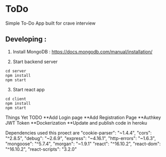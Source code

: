 # ToDo

Simple To-Do App built for crave interview

## Developing :

1. Install MongoDB : https://docs.mongodb.com/manual/installation/

2. Start backend server

```
cd server
npm install
npm start
```

3. Start react app

```
cd client
npm install
npm start
```

Things Yet TODO
**Add Login page
**Add Registration Page
**Authkey JWT Token
**Dockerization
\*\*Update and publish code in heroku

Dependencies used this proect are
"cookie-parser": "~1.4.4",
"cors": "^2.8.5",
"debug": "~2.6.9",
"express": "~4.16.1",
"http-errors": "~1.6.3",
"mongoose": "^5.7.4",
"morgan": "~1.9.1"
"react": "^16.10.2",
"react-dom": "^16.10.2",
"react-scripts": "3.2.0"
